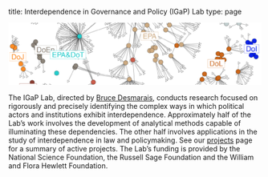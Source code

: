 title: Interdependence in Governance and Policy (IGaP) Lab
type: page

![](/static/igap.png)

The IGaP Lab, directed by [Bruce Desmarais](/static/bruce_cv.pdf), conducts research focused on rigorously and precisely identifying the complex ways in which political actors and institutions exhibit interdependence. Approximately half of the Lab’s work involves the development of analytical methods capable of illuminating these dependencies. The other half involves applications in the study of interdependence in law and policymaking. See our [projects](/projects/) page for a summary of active projects. The Lab’s funding is provided by the National Science Foundation, the Russell Sage Foundation and the William and Flora Hewlett Foundation.
